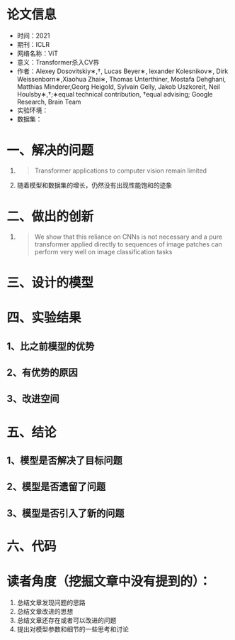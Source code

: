 # 论文信息
- 时间：2021
- 期刊：ICLR
- 网络名称：ViT
- 意义：Transformer杀入CV界
- 作者：Alexey Dosovitskiy∗,†, Lucas Beyer∗, lexander Kolesnikov∗, Dirk Weissenborn∗,Xiaohua Zhai∗, Thomas Unterthiner, Mostafa Dehghani, Matthias Minderer,Georg Heigold, Sylvain Gelly, Jakob Uszkoreit, Neil Houlsby∗,†;∗equal technical contribution, †equal advising; Google Research, Brain Team
- 实验环境：
- 数据集：

# 一、解决的问题
1. >Transformer applications to computer vision remain limited
2. 随着模型和数据集的增长，仍然没有出现性能饱和的迹象
# 二、做出的创新
1. >We show that this reliance on CNNs is not necessary and a pure transformer applied directly to sequences of image patches can perform very well on image classification tasks
# 三、设计的模型

# 四、实验结果

## 1、比之前模型的优势

## 2、有优势的原因

## 3、改进空间

# 五、结论

## 1、模型是否解决了目标问题

## 2、模型是否遗留了问题

## 3、模型是否引入了新的问题

# 六、代码

# 读者角度（挖掘文章中没有提到的）：
1. 总结文章发现问题的思路
2. 总结文章改进的思想
3. 总结文章还存在或者可以改进的问题
4. 提出对模型参数和细节的一些思考和讨论